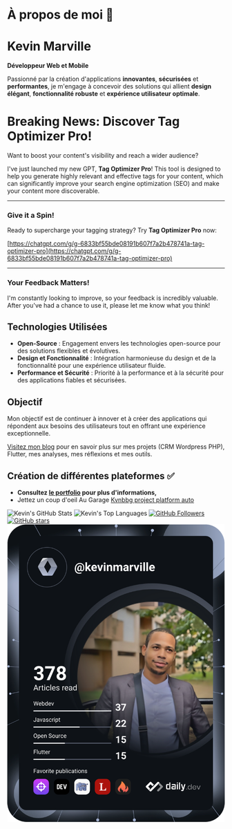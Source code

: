 # À propos de moi 🤝

# Kevin Marville

**Développeur Web et Mobile**

Passionné par la création d'applications **innovantes**, **sécurisées** et **performantes**, je m'engage à concevoir des solutions qui allient **design élégant**, **fonctionnalité robuste** et **expérience utilisateur optimale**.

# Breaking News: Discover Tag Optimizer Pro!

Want to boost your content's visibility and reach a wider audience?

I've just launched my new GPT, **Tag Optimizer Pro**! This tool is designed to help you generate highly relevant and effective tags for your content, which can significantly improve your search engine optimization (SEO) and make your content more discoverable.

---

### Give it a Spin!

Ready to supercharge your tagging strategy? Try **Tag Optimizer Pro** now:

[https://chatgpt.com/g/g-6833bf55bde08191b607f7a2b478741a-tag-optimizer-pro](https://chatgpt.com/g/g-6833bf55bde08191b607f7a2b478741a-tag-optimizer-pro)

---

### Your Feedback Matters!

I'm constantly looking to improve, so your feedback is incredibly valuable. After you've had a chance to use it, please let me know what you think!

## Technologies Utilisées

- **Open-Source** : Engagement envers les technologies open-source pour des solutions flexibles et évolutives.
- **Design et Fonctionnalité** : Intégration harmonieuse du design et de la fonctionnalité pour une expérience utilisateur fluide.
- **Performance et Sécurité** : Priorité à la performance et à la sécurité pour des applications fiables et sécurisées.

## Objectif

Mon objectif est de continuer à innover et à créer des applications qui répondent aux besoins des utilisateurs tout en offrant une expérience exceptionnelle.

[Visitez mon blog](https://kvnbbg.fr) pour en savoir plus sur mes projets (CRM Wordpress PHP), Flutter, mes analyses, mes réflexions et mes outils.

## Création de différentes plateformes ✅
- **Consultez [le portfolio](https://kvnbbg-creations.io) pour plus d'informations,**
- Jettez un coup d'oeil Au Garage [Kvnbbg project platform auto](https://web-production-d728.up.railway.app/)

![Kevin's GitHub Stats](https://github-readme-stats.vercel.app/api?username=kvnbbg&show_icons=true&theme=radical)
![Kevin's Top Languages](https://github-readme-stats.vercel.app/api/top-langs/?username=kvnbbg&layout=compact)
[![GitHub Followers](https://img.shields.io/github/followers/kvnbbg?label=Follow&style=social)](https://github.com/kvnbbg)
[![GitHub stars](https://img.shields.io/github/stars/kvnbbg)](https://github.com/kvnbbg/stargazers)
[![Kevin's Dev Card](https://github.com/Kvnbbg/kvnbbg/blob/main/devcard.svg)](https://app.daily.dev/kevinmarville)


